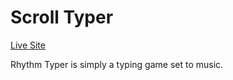 # Scroll Typer

[Live Site](https://stevenmchoi.github.io/scroll_typer/)

Rhythm Typer is simply a typing game set to music.
